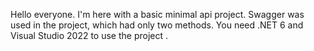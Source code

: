 Hello everyone. I'm here with a basic minimal api project. 
Swagger was used in the project, which had only two methods. You need .NET 6 and Visual Studio 2022 to use the project .
